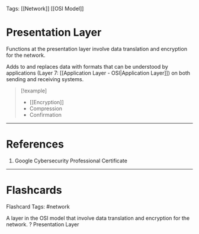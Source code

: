 Tags: [[Network]] [[OSI Model]]
# Presentation Layer

Functions at the presentation layer involve data translation and encryption for the network.

Adds to and replaces data with formats that can be understood by applications (Layer 7: [[Application Layer - OSI|Application Layer]]) on both sending and receiving systems.

> [!example] 
> - [[Encryption]]
> - Compression
> - Confirmation

---
# References

1. Google Cybersecurity Professional Certificate

---
# Flashcards

Flashcard Tags: #network 

A layer in the OSI model that involve data translation and encryption for the network.
?
Presentation Layer